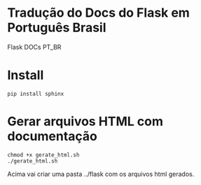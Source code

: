 Tradução do Docs do Flask em Português Brasil
==========

Flask DOCs PT_BR

Install
======
	pip install sphinx


Gerar arquivos HTML com documentação
=======
	chmod +x gerate_html.sh 
	./gerate_html.sh

Acima vai criar uma pasta ../flask com os arquivos html gerados.
